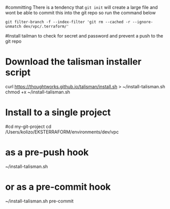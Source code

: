 #committing
There is a tendency that `git init` will create a large file and wont be able to commit this into the git repo so run the command below

`git filter-branch -f --index-filter 'git rm --cached -r --ignore-unmatch dev/vpc/.terraform/'`

#Install tailman to check for secret and password and prevent a push to the git repo

# Download the talisman installer script
curl https://thoughtworks.github.io/talisman/install.sh > ~/install-talisman.sh
chmod +x ~/install-talisman.sh

# Install to a single project
#cd my-git-project
cd /Users/kolizo/EKSTERRAFORM/environments/dev/vpc
# as a pre-push hook
~/install-talisman.sh
# or as a pre-commit hook
~/install-talisman.sh pre-commit

